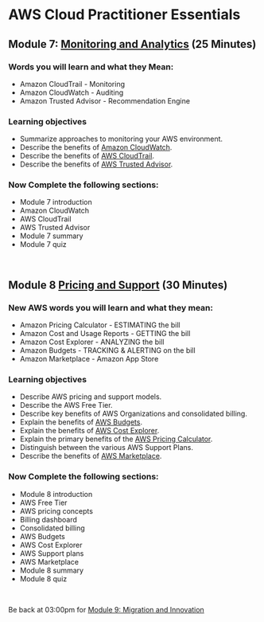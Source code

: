# AWS Cloud Practitioner Essentials

## Module 7: [Monitoring and Analytics](https://mm.tt/map/2398189342) (25 Minutes)

### Words you will learn and what they Mean:
* Amazon CloudTrail - Monitoring
* Amazon CloudWatch - Auditing 
* Amazon Trusted Advisor - Recommendation Engine

### Learning objectives
* Summarize approaches to monitoring your AWS environment.
* Describe the benefits of [Amazon CloudWatch](https://aws.amazon.com/cloudwatch/).
* Describe the benefits of [AWS CloudTrail](https://aws.amazon.com/cloudtrail/).
* Describe the benefits of [AWS Trusted Advisor](https://aws.amazon.com/premiumsupport/technology/trusted-advisor/).

### Now Complete the following sections:
* Module 7 introduction
* Amazon CloudWatch
* AWS CloudTrail
* AWS Trusted Advisor
* Module 7 summary
* Module 7 quiz
<br>

## Module 8 [Pricing and Support](https://mm.tt/map/2398189549) (30 Minutes)

### New AWS words you will learn and what they mean:
* Amazon Pricing Calculator - ESTIMATING the bill
* Amazon Cost and Usage Reports - GETTING the bill 
* Amazon Cost Explorer - ANALYZING the bill
* Amazon Budgets - TRACKING & ALERTING on the bill
* Amazon Marketplace - Amazon App Store

### Learning objectives
* Describe AWS pricing and support models.
* Describe the AWS Free Tier.
* Describe key benefits of AWS Organizations and consolidated billing.
* Explain the benefits of [AWS Budgets](https://aws.amazon.com/aws-cost-management/aws-budgets/).
* Explain the benefits of [AWS Cost Explorer](https://aws.amazon.com/aws-cost-management/aws-cost-explorer/).
* Explain the primary benefits of the [AWS Pricing Calculator](https://calculator.aws/).
* Distinguish between the various AWS Support Plans.
* Describe the benefits of [AWS Marketplace](https://aws.amazon.com/marketplace).

### Now Complete the following sections:
* Module 8 introduction
* AWS Free Tier
* AWS pricing concepts
* Billing dashboard
* Consolidated billing
* AWS Budgets
* AWS Cost Explorer
* AWS Support plans
* AWS Marketplace
* Module 8 summary
* Module 8 quiz
<br>

Be back at 03:00pm for [Module 9: Migration and Innovation](https://github.com/jamesbuckett/aws-cloud-practitioner-essentials/blob/main/06-sixth-time-block.md)
